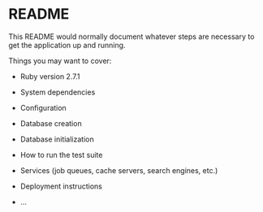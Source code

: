 # README

This README would normally document whatever steps are necessary to get the
application up and running.

Things you may want to cover:

* Ruby version 2.7.1

* System dependencies

* Configuration

* Database creation

* Database initialization

* How to run the test suite

* Services (job queues, cache servers, search engines, etc.)

* Deployment instructions

* ...
